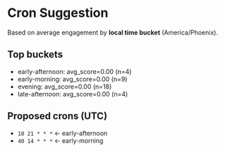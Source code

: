 # Cron Suggestion
Based on average engagement by **local time bucket** (America/Phoenix).

## Top buckets
- early-afternoon: avg_score=0.00 (n=4)
- early-morning: avg_score=0.00 (n=9)
- evening: avg_score=0.00 (n=18)
- late-afternoon: avg_score=0.00 (n=4)

## Proposed crons (UTC)
- `10 21 * * *`  ← early-afternoon
- `40 14 * * *`  ← early-morning